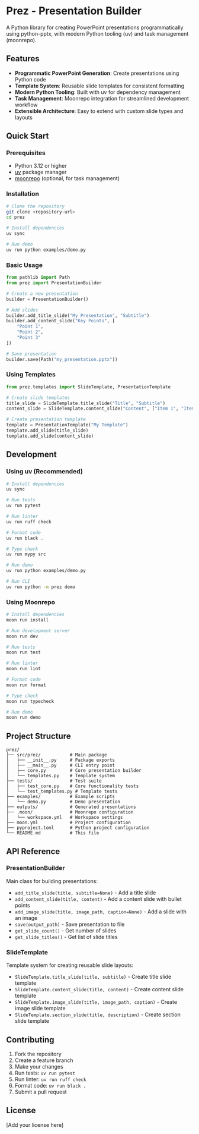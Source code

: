 # Prez - Presentation Builder

A Python library for creating PowerPoint presentations programmatically using python-pptx, with modern Python tooling (uv) and task management (moonrepo).

## Features

- **Programmatic PowerPoint Generation**: Create presentations using Python code
- **Template System**: Reusable slide templates for consistent formatting
- **Modern Python Tooling**: Built with uv for dependency management
- **Task Management**: Moonrepo integration for streamlined development workflow
- **Extensible Architecture**: Easy to extend with custom slide types and layouts

## Quick Start

### Prerequisites

- Python 3.12 or higher
- [uv](https://github.com/astral-sh/uv) package manager
- [moonrepo](https://moonrepo.dev/) (optional, for task management)

### Installation

```bash
# Clone the repository
git clone <repository-url>
cd prez

# Install dependencies
uv sync

# Run demo
uv run python examples/demo.py
```

### Basic Usage

```python
from pathlib import Path
from prez import PresentationBuilder

# Create a new presentation
builder = PresentationBuilder()

# Add slides
builder.add_title_slide("My Presentation", "Subtitle")
builder.add_content_slide("Key Points", [
    "Point 1",
    "Point 2", 
    "Point 3"
])

# Save presentation
builder.save(Path("my_presentation.pptx"))
```

### Using Templates

```python
from prez.templates import SlideTemplate, PresentationTemplate

# Create slide templates
title_slide = SlideTemplate.title_slide("Title", "Subtitle")
content_slide = SlideTemplate.content_slide("Content", ["Item 1", "Item 2"])

# Create presentation template
template = PresentationTemplate("My Template")
template.add_slide(title_slide)
template.add_slide(content_slide)
```

## Development

### Using uv (Recommended)

```bash
# Install dependencies
uv sync

# Run tests
uv run pytest

# Run linter
uv run ruff check

# Format code
uv run black .

# Type check
uv run mypy src

# Run demo
uv run python examples/demo.py

# Run CLI
uv run python -m prez demo
```

### Using Moonrepo

```bash
# Install dependencies
moon run install

# Run development server
moon run dev

# Run tests
moon run test

# Run linter
moon run lint

# Format code
moon run format

# Type check
moon run typecheck

# Run demo
moon run demo
```

## Project Structure

```
prez/
├── src/prez/           # Main package
│   ├── __init__.py     # Package exports
│   ├── __main__.py     # CLI entry point
│   ├── core.py         # Core presentation builder
│   └── templates.py    # Template system
├── tests/              # Test suite
│   ├── test_core.py    # Core functionality tests
│   └── test_templates.py # Template tests
├── examples/           # Example scripts
│   └── demo.py         # Demo presentation
├── outputs/            # Generated presentations
├── .moon/              # Moonrepo configuration
│   └── workspace.yml   # Workspace settings
├── moon.yml            # Project configuration
├── pyproject.toml      # Python project configuration
└── README.md           # This file
```

## API Reference

### PresentationBuilder

Main class for building presentations:

- `add_title_slide(title, subtitle=None)` - Add a title slide
- `add_content_slide(title, content)` - Add a content slide with bullet points
- `add_image_slide(title, image_path, caption=None)` - Add a slide with an image
- `save(output_path)` - Save presentation to file
- `get_slide_count()` - Get number of slides
- `get_slide_titles()` - Get list of slide titles

### SlideTemplate

Template system for creating reusable slide layouts:

- `SlideTemplate.title_slide(title, subtitle)` - Create title slide template
- `SlideTemplate.content_slide(title, content)` - Create content slide template
- `SlideTemplate.image_slide(title, image_path, caption)` - Create image slide template
- `SlideTemplate.section_slide(title, description)` - Create section slide template

## Contributing

1. Fork the repository
2. Create a feature branch
3. Make your changes
4. Run tests: `uv run pytest`
5. Run linter: `uv run ruff check`
6. Format code: `uv run black .`
7. Submit a pull request

## License

[Add your license here]
